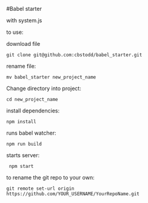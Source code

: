 #Babel starter

with system.js

to use:

download file     

    git clone git@github.com:cbstodd/babel_starter.git
    
rename file:

    mv babel_starter new_project_name

Change directory into project:

    cd new_project_name

install dependencies:

    npm install

runs babel watcher:

    npm run build
 
starts server:

     npm start 

to rename the git repo to your own:

    git remote set-url origin https://github.com/YOUR_USERNAME/YourRepoName.git